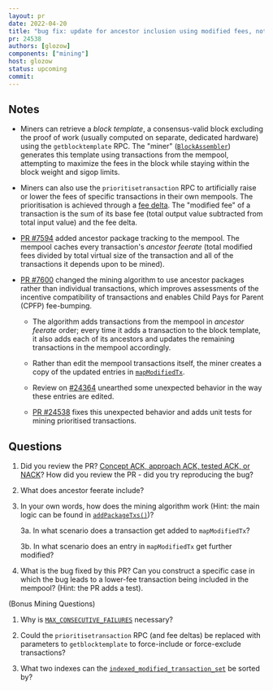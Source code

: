 ```yaml
---
layout: pr
date: 2022-04-20
title: "bug fix: update for ancestor inclusion using modified fees, not base"
pr: 24538
authors: [glozow]
components: ["mining"]
host: glozow
status: upcoming
commit:
---
```


## Notes

-  Miners can retrieve a *block template*, a consensus-valid block excluding the proof of work
   (usually computed on separate, dedicated hardware) using the `getblocktemplate` RPC. The "miner"
([`BlockAssembler`](https://github.com/bitcoin/bitcoin/blob/f3e0ace8ecd84009a23da6b0de47f01d79c45772/src/node/miner.h#L128))
generates this template using transactions from the mempool, attempting to maximize the fees in the
block while staying within the block weight and sigop limits.

- Miners can also use the `prioritisetransaction` RPC to artificially raise or lower the fees of
  specific transactions in their own mempools. The prioritisation is achieved through a
[fee delta](https://github.com/bitcoin/bitcoin/blob/f3e0ace8ecd84009a23da6b0de47f01d79c45772/src/txmempool.h#L104).
The "modified fee" of a transaction is the sum of its base fee (total output value subtracted from
total input value) and the fee delta.

- [PR #7594](https://github.com/bitcoin/bitcoin/pull/7594) added ancestor package tracking to the
  mempool. The mempool caches every transaction's *ancestor feerate* (total modified fees divided by
total virtual size of the transaction and all of the transactions it depends upon to be mined).

- [PR #7600](https://github.com/bitcoin/bitcoin/pull/7600) changed the mining algorithm to use
  ancestor packages rather than individual transactions, which improves assessments of the incentive
compatibility of transactions and enables Child Pays for Parent (CPFP) fee-bumping.

	- The algorithm adds transactions from the mempool in *ancestor feerate* order; every time
	  it adds a transaction to the block template, it also adds each of its ancestors and
	  updates the remaining transactions in the mempool accordingly.

	- Rather than edit the mempool transactions itself, the miner creates a copy of the updated
	  entries in [`mapModifiedTx`](https://github.com/bitcoin/bitcoin/blob/f3e0ace8ecd84009a23da6b0de47f01d79c45772/src/node/miner.cpp#L309).

	- Review on [#24364](https://github.com/bitcoin/bitcoin/pull/24364) unearthed some
	  unexpected behavior in the way these entries are edited.

	- [PR #24538](https://github.com/bitcoin/bitcoin/pull/24538) fixes this unexpected behavior
	  and adds unit tests for mining prioritised transactions.

## Questions

1. Did you review the PR? [Concept ACK, approach ACK, tested ACK, or
   NACK](https://github.com/bitcoin/bitcoin/blob/master/CONTRIBUTING.md#peer-review)?
How did you review the PR - did you try reproducing the bug?

2. What does ancestor feerate include?

3. In your own words, how does the mining algorithm work (Hint: the main logic can be found in
[`addPackageTxs()`](https://github.com/bitcoin/bitcoin/blob/f3e0ace8ecd84009a23da6b0de47f01d79c45772/src/node/miner.cpp#L303))?

	3a. In what scenario does a transaction get added to `mapModifiedTx`?

	3b. In what scenario does an entry in `mapModifiedTx` get further modified?

4. What is the bug fixed by this PR? Can you construct a specific case in which the bug leads to a
lower-fee transaction being included in the mempool? (Hint: the PR adds a test).

(Bonus Mining Questions)

1. Why is
   [`MAX_CONSECUTIVE_FAILURES`](https://github.com/bitcoin/bitcoin/blob/f3e0ace8ecd84009a23da6b0de47f01d79c45772/src/node/miner.cpp#L323)
necessary?

2. Could the `prioritisetransaction` RPC (and fee deltas) be replaced with parameters to
`getblocktemplate` to force-include or force-exclude transactions?

3. What two indexes can the
   [`indexed_modified_transaction_set`](https://github.com/bitcoin/bitcoin/blob/f3e0ace8ecd84009a23da6b0de47f01d79c45772/src/node/miner.h#L108)
be sorted by?

<!-- TODO: After meeting, uncomment and add meeting log between the irc tags
## Meeting Log

{% irc %}
{% endirc %}
-->
